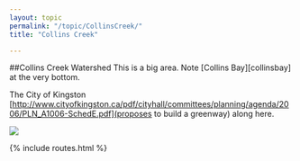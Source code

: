 ```yaml
---
layout: topic
permalink: "/topic/CollinsCreek/"
title: "Collins Creek"

---
```


##Collins Creek Watershed
This is a big area.  Note [Collins Bay][collinsbay] at the very bottom.

The City of Kingston [http://www.cityofkingston.ca/pdf/cityhall/committees/planning/agenda/2006/PLN_A1006-SchedE.pdf](proposes to build a greenway) along here.

<img src="http://k7Waterfront.org/Images/CollinsCreekWatershedLg.jpg">

{% include routes.html %}
